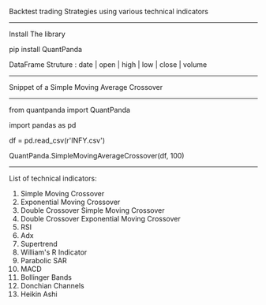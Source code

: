 Backtest trading Strategies using various technical indicators
______________________________________________________________

Install The library 

pip install QuantPanda

DataFrame Struture : date | open | high | low | close | volume

______________________________________________________________
Snippet of a Simple Moving Average Crossover
______________________________________________________________

from quantpanda import QuantPanda

import pandas as pd

df = pd.read_csv(r'INFY.csv')

QuantPanda.SimpleMovingAverageCrossover(df, 100)

______________________________________________________________

List of technical indicators:
1.  Simple Moving Crossover
2.  Exponential Moving Crossover
3.  Double Crossover Simple Moving Crossover
4.  Double Crossover Exponential Moving Crossover
5.  RSI
6.  Adx
7.  Supertrend
8.  William's R Indicator
9.  Parabolic SAR
10. MACD
11. Bollinger Bands
12. Donchian Channels
13. Heikin Ashi
